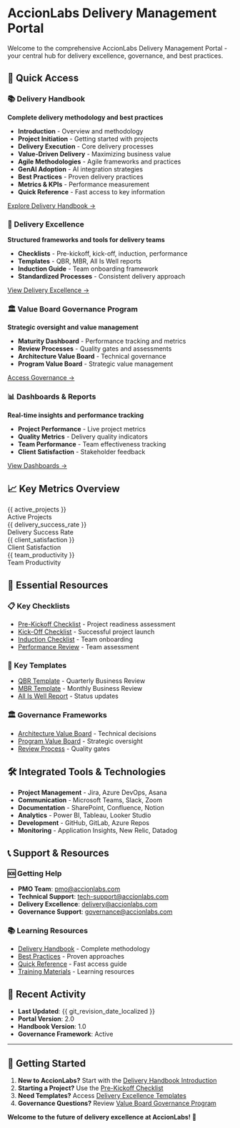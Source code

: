 # AccionLabs Delivery Management Portal

Welcome to the comprehensive AccionLabs Delivery Management Portal - your central hub for delivery excellence, governance, and best practices.

## 🚀 Quick Access

<div class="grid">

<div class="card">

### 📚 Delivery Handbook
**Complete delivery methodology and best practices**

- **Introduction** - Overview and methodology
- **Project Initiation** - Getting started with projects
- **Delivery Execution** - Core delivery processes
- **Value-Driven Delivery** - Maximizing business value
- **Agile Methodologies** - Agile frameworks and practices
- **GenAI Adoption** - AI integration strategies
- **Best Practices** - Proven delivery practices
- **Metrics & KPIs** - Performance measurement
- **Quick Reference** - Fast access to key information

[Explore Delivery Handbook →](introduction/)

</div>

<div class="card">

### 🎯 Delivery Excellence
**Structured frameworks and tools for delivery teams**

- **Checklists** - Pre-kickoff, kick-off, induction, performance
- **Templates** - QBR, MBR, All Is Well reports
- **Induction Guide** - Team onboarding framework
- **Standardized Processes** - Consistent delivery approach

[View Delivery Excellence →](delivery-excellence/)

</div>

<div class="card">

### 🏛️ Value Board Governance Program
**Strategic oversight and value management**

- **Maturity Dashboard** - Performance tracking and metrics
- **Review Processes** - Quality gates and assessments
- **Architecture Value Board** - Technical governance
- **Program Value Board** - Strategic value management

[Access Governance →](delivery-governance/)

</div>

<div class="card">

### 📊 Dashboards & Reports
**Real-time insights and performance tracking**

- **Project Performance** - Live project metrics
- **Quality Metrics** - Delivery quality indicators
- **Team Performance** - Team effectiveness tracking
- **Client Satisfaction** - Stakeholder feedback

[View Dashboards →](metrics-kpis/)

</div>

</div>

## 📈 Key Metrics Overview

<div class="metrics-grid">

<div class="metric-card">
<div class="metric-value">{{ active_projects }}</div>
<div class="metric-label">Active Projects</div>
</div>

<div class="metric-card">
<div class="metric-value">{{ delivery_success_rate }}</div>
<div class="metric-label">Delivery Success Rate</div>
</div>

<div class="metric-card">
<div class="metric-value">{{ client_satisfaction }}</div>
<div class="metric-label">Client Satisfaction</div>
</div>

<div class="metric-card">
<div class="metric-value">{{ team_productivity }}</div>
<div class="metric-label">Team Productivity</div>
</div>

</div>

## 🎯 Essential Resources

### 📋 Key Checklists
- [Pre-Kickoff Checklist](delivery-excellence/checklists/pre-kickoff.md) - Project readiness assessment
- [Kick-Off Checklist](delivery-excellence/checklists/kick-off.md) - Successful project launch
- [Induction Checklist](delivery-excellence/checklists/induction.md) - Team onboarding
- [Performance Review](delivery-excellence/checklists/performance.md) - Team assessment

### 📄 Key Templates
- [QBR Template](delivery-excellence/templates/qbr.md) - Quarterly Business Review
- [MBR Template](delivery-excellence/templates/mbr.md) - Monthly Business Review
- [All Is Well Report](delivery-excellence/templates/all-is-well-report.md) - Status updates

### 🏛️ Governance Frameworks
- [Architecture Value Board](delivery-governance/architecture-value-board/) - Technical decisions
- [Program Value Board](delivery-governance/program-value-board/) - Strategic oversight
- [Review Process](delivery-governance/review-process.md) - Quality gates

## 🛠️ Integrated Tools & Technologies

- **Project Management** - Jira, Azure DevOps, Asana
- **Communication** - Microsoft Teams, Slack, Zoom
- **Documentation** - SharePoint, Confluence, Notion
- **Analytics** - Power BI, Tableau, Looker Studio
- **Development** - GitHub, GitLab, Azure Repos
- **Monitoring** - Application Insights, New Relic, Datadog

## 📞 Support & Resources

### 🆘 Getting Help
- **PMO Team**: pmo@accionlabs.com
- **Technical Support**: tech-support@accionlabs.com
- **Delivery Excellence**: delivery@accionlabs.com
- **Governance Support**: governance@accionlabs.com

### 📚 Learning Resources
- [Delivery Handbook](introduction/) - Complete methodology
- [Best Practices](best-practices/) - Proven approaches
- [Quick Reference](quick-reference/) - Fast access guide
- [Training Materials](appendix/) - Learning resources

## 🔄 Recent Activity

- **Last Updated**: {{ git_revision_date_localized }}
- **Portal Version**: 2.0
- **Handbook Version**: 1.0
- **Governance Framework**: Active

---

## 🎉 Getting Started

1. **New to AccionLabs?** Start with the [Delivery Handbook Introduction](introduction/)
2. **Starting a Project?** Use the [Pre-Kickoff Checklist](delivery-excellence/checklists/pre-kickoff.md)
3. **Need Templates?** Access [Delivery Excellence Templates](delivery-excellence/templates/)
4. **Governance Questions?** Review [Value Board Governance Program](delivery-governance/)

**Welcome to the future of delivery excellence at AccionLabs!** 🚀 